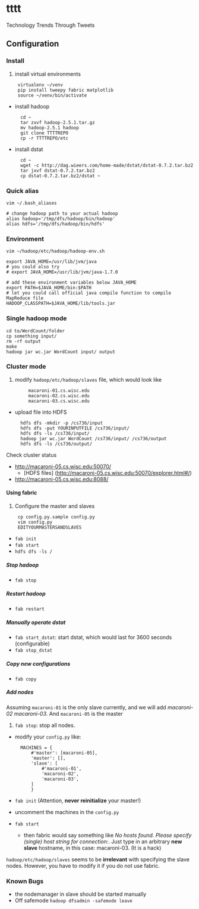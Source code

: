 tttt
====

Technology Trends Through Tweets

Configuration
-------------
### Install
1. install virtual environments

        virtualenv ~/venv
        pip install tweepy fabric matplotlib
        source ~/venv/bin/activate
- install hadoop

        cd ~
        tar zxvf hadoop-2.5.1.tar.gz
        mv hadoop-2.5.1 hadoop
        git clone TTTTREPO
        cp -r TTTTREPO/etc
- install dstat

        cd ~
        wget -c http://dag.wieers.com/home-made/dstat/dstat-0.7.2.tar.bz2
        tar jxvf dstat-0.7.2.tar.bz2
        cp dstat-0.7.2.tar.bz2/dstat ~

### Quick alias
    vim ~/.bash_aliases

    # change hadoop path to your actual hadoop
    alias hadoop='/tmp/dfs/hadoop/bin/hadoop'
    alias hdfs='/tmp/dfs/hadoop/bin/hdfs'

### Environment
    vim ~/hadoop/etc/hadoop/hadoop-env.sh

    export JAVA_HOME=/usr/lib/jvm/java
    # you could also try
    # export JAVA_HOME=/usr/lib/jvm/java-1.7.0

    # add these environment variables below JAVA_HOME
    export PATH=$JAVA_HOME/bin:$PATH
    # let you could call official java compile function to compile MapReduce file
    HADOOP_CLASSPATH=$JAVA_HOME/lib/tools.jar

### Single hadoop mode
    cd to/WordCount/folder
    cp something input/
    rm -rf output
    make
    hadoop jar wc.jar WordCount input/ output

### Cluster mode
1. modify `hadoop/etc/hadoop/slaves` file, which would look like

            macaroni-01.cs.wisc.edu
            macaroni-02.cs.wisc.edu
            macaroni-03.cs.wisc.edu
- upload file into HDFS

        hdfs dfs -mkdir -p /cs736/input
        hdfs dfs -put YOURINPUTFILE /cs736/input/
        hdfs dfs -ls /cs736/input/
        hadoop jar wc.jar WordCount /cs736/input/ /cs736/output
        hdfs dfs -ls /cs736/output/

Check cluster status
* <http://macaroni-05.cs.wisc.edu:50070/>
    * [HDFS files] (http://macaroni-05.cs.wisc.edu:50070/explorer.html#/)
* <http://macaroni-05.cs.wisc.edu:8088/>


#### Using fabric
1. Configure the master and slaves

        cp config.py.sample config.py
        vim config.py
        EDITYOURMASTERSANDSLAVES
- `fab init`
- `fab start`
- `hdfs dfs -ls /`

##### Stop hadoop
* `fab stop`

##### Restart hadoop
* `fab restart`

##### Manually operate dstat
* `fab start_dstat`: start dstat, which would last for 3600 seconds (configurable)
* `fab stop_dstat`

##### Copy new configurations
* `fab copy`

##### Add nodes

Assuming `macaroni-01` is the only slave currently, and we will add *macaroni-02 macaroni-03*.
And `macaroni-05` is the master

1. `fab stop`: stop all nodes.
- modify your `config.py` like:

        MACHINES = {
            #'master': [macaroni-05],
            'master': [],
            'slave': [
                #'macaroni-01',
                'macaroni-02',
                'macaroni-03',
            ]
            }
- `fab init` (Attention, **never reinitialize** your master!)
- uncomment the machines in the `config.py`
- `fab start`
    * then fabric would say something like *No hosts found. Please specify (single) host string for connection:*. Just type in an arbitrary **new slave** hostname, in this case: macaroni-03. (It is a hack)

`hadoop/etc/hadoop/slaves` seems to be **irrelevant** with specifying the slave nodes.
However, you have to modify it if you do not use fabric.

### Known Bugs
* the nodemanager in slave should be started manually
* Off safemode `hadoop dfsadmin -safemode leave`
